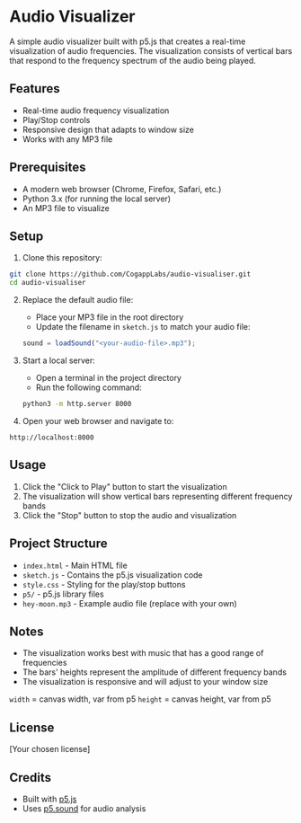 # Audio Visualizer

A simple audio visualizer built with p5.js that creates a real-time visualization of audio frequencies. The visualization consists of vertical bars that respond to the frequency spectrum of the audio being played.

## Features

- Real-time audio frequency visualization
- Play/Stop controls
- Responsive design that adapts to window size
- Works with any MP3 file

## Prerequisites

- A modern web browser (Chrome, Firefox, Safari, etc.)
- Python 3.x (for running the local server)
- An MP3 file to visualize

## Setup

1. Clone this repository:

```bash
git clone https://github.com/CogappLabs/audio-visualiser.git
cd audio-visualiser
```

2. Replace the default audio file:

   - Place your MP3 file in the root directory
   - Update the filename in `sketch.js` to match your audio file:

   ```javascript
   sound = loadSound("<your-audio-file>.mp3");
   ```

3. Start a local server:

   - Open a terminal in the project directory
   - Run the following command:

   ```bash
   python3 -m http.server 8000
   ```

4. Open your web browser and navigate to:

```
http://localhost:8000
```

## Usage

1. Click the "Click to Play" button to start the visualization
2. The visualization will show vertical bars representing different frequency bands
3. Click the "Stop" button to stop the audio and visualization

## Project Structure

- `index.html` - Main HTML file
- `sketch.js` - Contains the p5.js visualization code
- `style.css` - Styling for the play/stop buttons
- `p5/` - p5.js library files
- `hey-moon.mp3` - Example audio file (replace with your own)

## Notes

- The visualization works best with music that has a good range of frequencies
- The bars' heights represent the amplitude of different frequency bands
- The visualization is responsive and will adjust to your window size

`width` = canvas width, var from p5
`height` = canvas height, var from p5

## License

[Your chosen license]

## Credits

- Built with [p5.js](https://p5js.org/)
- Uses [p5.sound](https://p5js.org/reference/#/libraries/p5.sound) for audio analysis

